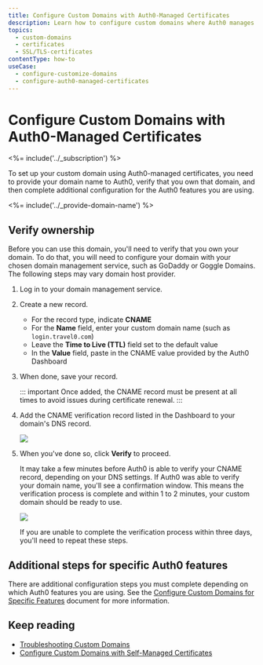 ```yaml
---
title: Configure Custom Domains with Auth0-Managed Certificates
description: Learn how to configure custom domains where Auth0 manages the SSL/TLS certificates. 
topics:
  - custom-domains
  - certificates
  - SSL/TLS-certificates
contentType: how-to
useCase: 
  - configure-customize-domains
  - configure-auth0-managed-certificates
---
```


# Configure Custom Domains with Auth0-Managed Certificates

<%= include('../_subscription') %>

To set up your custom domain using Auth0-managed certificates, you need to provide your domain name to Auth0, verify that you own that domain, and then complete additional configuration for the Auth0 features you are using.

<%= include('../_provide-domain-name') %>

## Verify ownership

Before you can use this domain, you'll need to verify that you own your domain. To do that, you will need to configure your domain with your chosen domain management service, such as GoDaddy or Goggle Domains. The following steps may vary domain host provider.

1. Log in to your domain management service.

2. Create a new record.

	* For the record type, indicate **CNAME**
	* For the **Name** field, enter your custom domain name (such as `login.travel0.com`)
	* Leave the **Time to Live (TTL)** field set to the default value
	* In the **Value** field, paste in the CNAME value provided by the Auth0 Dashboard

3. When done, save your record.

    ::: important
    Once added, the CNAME record must be present at all times to avoid issues during certificate renewal.
    :::

4. Add the CNAME verification record listed in the Dashboard to your domain's DNS record.

    ![](/media/articles/custom-domains/auth0-managed.png)

5. When you've done so, click **Verify** to proceed.

    It may take a few minutes before Auth0 is able to verify your CNAME record, depending on your DNS settings. If Auth0 was able to verify your domain name, you'll see a confirmation window. This means the verification process is complete and within 1 to 2 minutes, your custom domain should be ready to use.

    ![](/media/articles/custom-domains/domain-verification.png)

    If you are unable to complete the verification process within three days, you'll need to repeat these steps.

## Additional steps for specific Auth0 features

There are additional configuration steps you must complete depending on which Auth0 features you are using. See the [Configure Custom Domains for Specific Features](/custom-domains/additional-configuration) document for more information.

## Keep reading

* [Troubleshooting Custom Domains](/custom-domains/troubleshoot-custom-domains)
* [Configure Custom Domains with Self-Managed Certificates](/custom-domains/self-managed-certificates)